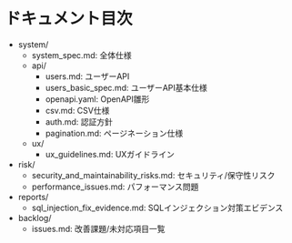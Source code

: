 # ドキュメント目次

- system/
  - system_spec.md: 全体仕様
  - api/
    - users.md: ユーザーAPI
    - users_basic_spec.md: ユーザーAPI基本仕様
    - openapi.yaml: OpenAPI雛形
    - csv.md: CSV仕様
    - auth.md: 認証方針
    - pagination.md: ページネーション仕様
  - ux/
    - ux_guidelines.md: UXガイドライン
- risk/
  - security_and_maintainability_risks.md: セキュリティ/保守性リスク
  - performance_issues.md: パフォーマンス問題
- reports/
  - sql_injection_fix_evidence.md: SQLインジェクション対策エビデンス
- backlog/
  - issues.md: 改善課題/未対応項目一覧
